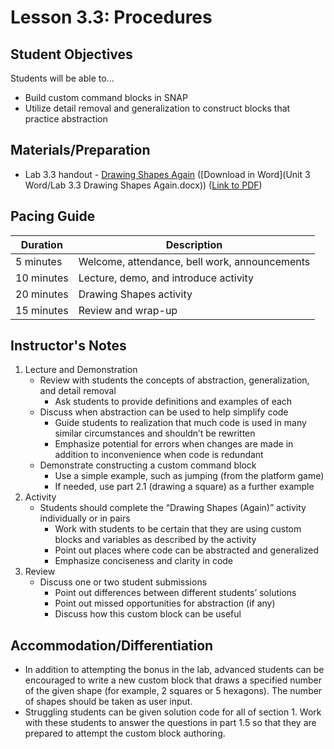 <!--- REVISED -->
# Lesson 3.3: Procedures

## Student Objectives

Students will be able to...

-	Build custom command blocks in SNAP
-	Utilize detail removal and generalization to construct blocks that practice abstraction


## Materials/Preparation

-   Lab 3.3 handout - [Drawing Shapes Again](lab_33.md) ([Download in Word](Unit 3 Word/Lab 3.3 Drawing Shapes Again.docx)) ([Link to PDF](https://teals.sharepoint.com/curriculum/_layouts/15/guestaccess.aspx?guestaccesstoken=0ccIYWJIdCBcqen8vV1fc3gOtX1A7A%2bB8NXB9KVoDWY%3d&docid=0410249c7d9d3483f9a20498e0d5cb46d))


## Pacing Guide

| Duration   | Description                                     |
| ---------- | ----------------------------------------------- |
| 5 minutes  | Welcome, attendance, bell work, announcements   |
| 10 minutes | Lecture, demo, and introduce activity           |
| 20 minutes | Drawing Shapes activity                         |
| 15 minutes | Review and wrap-up                              |

## Instructor's Notes

1.	Lecture and Demonstration
	-	Review with students the concepts of abstraction, generalization, and detail removal
		-	Ask students to provide definitions and examples of each
	-	Discuss when abstraction can be used to help simplify code
		-	Guide students to realization that much code is used in many similar circumstances and shouldn’t be rewritten
		-	Emphasize potential for errors when changes are made in addition to inconvenience when code is redundant
	-	Demonstrate constructing a custom command block
		-	Use a simple example, such as jumping (from the platform game)
		-	If needed, use part 2.1 (drawing a square) as a further example
2.	Activity
	-	Students should complete the “Drawing Shapes (Again)” activity individually or in pairs
		-	Work with students to be certain that they are using custom blocks and variables as described by the activity
		-	Point out places where code can be abstracted and generalized
		-	Emphasize conciseness and clarity in code
3.	Review
	-	Discuss one or two student submissions
		-	Point out differences between different students’ solutions
		-	Point out missed opportunities for abstraction (if any)
		-	Discuss how this custom block can be useful


## Accommodation/Differentiation
-	In addition to attempting the bonus in the lab, advanced students can be encouraged to write a new custom block that draws a specified number of the given shape (for example, 2 squares or 5 hexagons).  The number of shapes should be taken as user input.
-	Struggling students can be given solution code for all of section 1.  Work with these students to answer the questions in part 1.5 so that they are prepared to attempt the custom block authoring.

